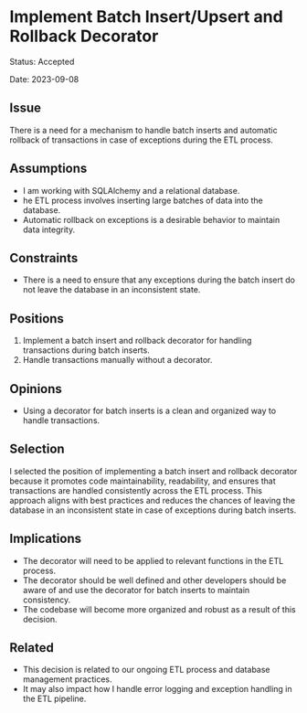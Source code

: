 #  Implement Batch Insert/Upsert and Rollback Decorator

Status: Accepted

Date: 2023-09-08


## Issue

There is a need for a mechanism to handle batch inserts and automatic rollback of transactions in case of exceptions during the ETL process.


## Assumptions

- I am working with SQLAlchemy and a relational database.
- he ETL process involves inserting large batches of data into the database.
- Automatic rollback on exceptions is a desirable behavior to maintain data integrity.


## Constraints

- There is a need to ensure that any exceptions during the batch insert do not leave the database in an inconsistent state.

## Positions

1. Implement a batch insert and rollback decorator for handling transactions during batch inserts.
2. Handle transactions manually without a decorator.


## Opinions

- Using a decorator for batch inserts is a clean and organized way to handle transactions.


## Selection

I selected the position of implementing a batch insert and rollback decorator because it promotes code maintainability, readability, and ensures that transactions are handled consistently across the ETL process. This approach aligns with best practices and reduces the chances of leaving the database in an inconsistent state in case of exceptions during batch inserts.


## Implications

- The decorator will need to be applied to relevant functions in the ETL process.
- The decorator should be well defined and other developers should be aware of and use the decorator for batch inserts to maintain consistency.
- The codebase will become more organized and robust as a result of this decision.


## Related

- This decision is related to our ongoing ETL process and database management practices.
- It may also impact how I handle error logging and exception handling in the ETL pipeline.